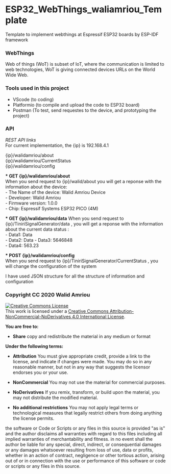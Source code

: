 # ESP32_WebThings_waliamriou_Template
 Template to implement webthings at Espressif ESP32 boards by ESP-IDF framework 


### WebThings
Web of things (WoT) is subset of IoT, where the communication is limited to web technologies, WoT is giving connected devices URLs on the World Wide Web.

### Tools used in this project
- VScode (to coding)
- Platformio (to compile and upload the code to ESP32 board)
- Postman (To test, send requestes to the device, and prototyping the project)

### API
_REST API links_    
For current implementation, the {ip} is 192.168.4.1    

{ip}/walidamriou/about  
{ip}/walidamriou/CurrentStatus  
{ip}/walidamriou/config  

__* GET {ip}/walidamriou/about__  
When you send request to {ip}/walid/about you will get a reponse with the information about the device:  
     - The Name of the device: Walid Amriou Device  
     - Developer: Walid Amriou  
     - Firmware version: 1.0.0  
     - Chip: Espressif Systems ESP32 PICO (4M)  

__* GET {ip}/walidamriou/data__ 
When you send request to {ip}/TiniriSignalGenerator/data , you will get a reponse with the information about the current data status :  
     - Data1: Data  
     - Data2: Data 
     - Data3: 5646848   
     - Data4: 563.23  
     
__* POST {ip}/walidamriou/config__  
When you send request to {ip}/TiniriSignalGenerator/CurrentStatus , you will change the configuration of the system 


I have used JSON structure for all the structure of information and configuration  

### Copyright CC 2020 Walid Amriou

<a rel="license" href="http://creativecommons.org/licenses/by-nc-nd/4.0/"><img alt="Creative Commons License" style="border-width:0" src="https://i.creativecommons.org/l/by-nc-nd/4.0/88x31.png" /></a><br />This work is licensed under a <a rel="license" href="http://creativecommons.org/licenses/by-nc-nd/4.0/">Creative Commons Attribution-NonCommercial-NoDerivatives 4.0 International License</a>.

__You are free to:__
- __Share__ copy and redistribute the material in any medium or format

__Under the following terms:__
- __Attribution__ You must give appropriate credit, provide a link to the license, and indicate if changes were made. You may do so in any reasonable manner, but not in any way that suggests the licensor endorses you or your use.

- __NonCommercial__ You may not use the material for commercial purposes.

- __NoDerivatives__ If you remix, transform, or build upon the material, you may not distribute the modified material.

- __No additional restrictions__ You may not apply legal terms or technological measures that legally restrict others from doing anything the license permits.

the software or Code or Scripts or any files in this source is provided "as is" and the author disclaims all warranties with regard to this files including all implied warranties of merchantability and fitness. in no event shall the author be liable for any special, direct, indirect, or consequential damages or any damages whatsoever resulting from loss of use, data or profits, whether in an action of contract, negligence or other tortious action, arising out of or in connection with the use or performance of this software or code or scripts or any files in this source.
